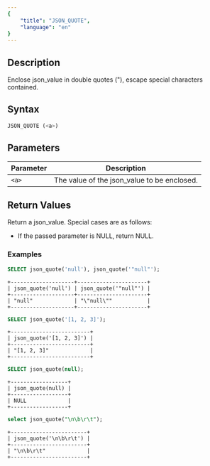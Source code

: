 ```yaml
---
{
    "title": "JSON_QUOTE",
    "language": "en"
}
---
```


## Description
Enclose json_value in double quotes ("), escape special characters contained.

## Syntax
```sql
JSON_QUOTE (<a>)
```

## Parameters

| Parameter | Description                                       |
|-----------|------------------------------------------|
| `<a>`     | The value of the json_value to be enclosed.   |


## Return Values
Return a json_value. Special cases are as follows:
* If the passed parameter is NULL, return NULL.

### Examples
```sql
SELECT json_quote('null'), json_quote('"null"');
```
```text
+--------------------+----------------------+
| json_quote('null') | json_quote('"null"') |
+--------------------+----------------------+
| "null"             | "\"null\""           |
+--------------------+----------------------+
```
```sql
SELECT json_quote('[1, 2, 3]');
```
```text
+-------------------------+
| json_quote('[1, 2, 3]') |
+-------------------------+
| "[1, 2, 3]"             |
+-------------------------+
```
```sql
SELECT json_quote(null);
```
```text
+------------------+
| json_quote(null) |
+------------------+
| NULL             |
+------------------+
```
```sql
select json_quote("\n\b\r\t");
```
```text
+------------------------+
| json_quote('\n\b\r\t') |
+------------------------+
| "\n\b\r\t"             |
+------------------------+
```
